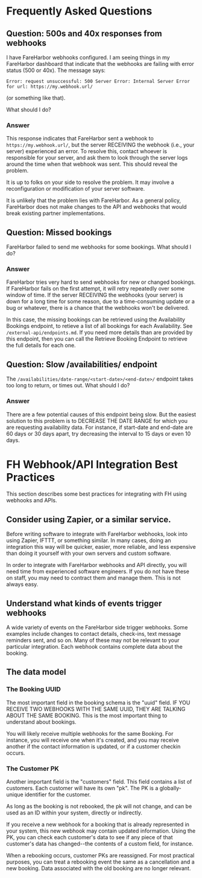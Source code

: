 # Frequently Asked Questions

## Question: 500s and 40x responses from webhooks

I have FareHarbor webhooks configured. I am seeing things in my
FareHarbor dashboard that indicate that the webhooks are failing with
error status (500 or 40x). The message says:

    Error: request unsuccessful: 500 Server Error: Internal Server Error for url: https://my.webhook.url/
    
(or something like that).

What should I do?

### Answer

This response indicates that FareHarbor sent a webhook to
`https://my.webhook.url/`, but the server RECEIVING the webhook (i.e.,
your server) experienced an error. To resolve this, contact whoever is
responsible for your server, and ask them to look through the server
logs around the time when that webhook was sent. This should reveal
the problem.

It is up to folks on your side to resolve the problem. It may involve
a reconfiguration or modification of your server software.

It is unlikely that the problem lies with FareHarbor. As a general
policy, FareHarbor does not make changes to the API and webhooks that
would break existing partner implementations. 

## Question: Missed bookings

FareHarbor failed to send me webhooks for some bookings. What should I do?

### Answer

FareHarbor tries very hard to send webhooks for new or changed
bookings. If FareHarbor fails on the first attempt, it will retry
repeatedly over some window of time.  If the server RECEIVING the
webhooks (your server) is down for a long time for some reason, due to
a time-consuming update or a bug or whatever, there is a chance that
the webhooks won't be delivered.

In this case, the missing bookings can be retrieved using the
Availability Bookings endpoint, to retieve a list of all bookings for
each Availability. See `/external-api/endpoints.md`. If you need more
details than are provided by this endpoint, then you can call the Retrieve
Booking Endpoint to retrieve the full details for each one.

## Question: Slow /availabilities/ endpoint

The `/availabilities/date-range/<start-date>/<end-date>/` endpoint
takes too long to return, or times out. What should I do?

### Answer

There are a few potential causes of this endpoint being slow. But the
easiest solution to this problem is to DECREASE THE DATE RANGE for
which you are requesting availability data. For instance, if
start-date and end-date are 60 days or 30 days apart, try decreasing
the interval to 15 days or even 10 days.

# FH Webhook/API Integration Best Practices

This section describes some best practices for integrating with FH
using webhooks and APIs.

## Consider using Zapier, or a similar service.

Before writing software to integrate with FareHarbor webhooks, look
into using Zapier, IFTTT, or something similar. In many cases, doing
an integration this way will be quicker, easier, more reliable, and
less expensive than doing it yourself with your own servers and custom
software.

In order to integrate with FareHarbor webhooks and API directly, you
will need time from experienced software engineers. If you do not have
these on staff, you may need to contract them and manage them. This is
not always easy.

## Understand what kinds of events trigger webhooks

A wide variety of events on the FareHarbor side trigger webhooks. Some
examples include changes to contact details, check-ins, text message
reminders sent, and so on. Many of these may not be relevant to your
particular integration. Each webhook contains complete data about the
booking.

## The data model

### The Booking UUID

The most important field in the booking schema is the "uuid" field. IF
YOU RECEIVE TWO WEBHOOKS WITH THE SAME UUID, THEY ARE TALKING ABOUT
THE SAME BOOKING. This is the most important thing to understand about
bookings.

You will likely receive multiple webhooks for the same Booking. For
instance, you will receive one when it's created, and you may receive
another if the contact information is updated, or if a customer
checkin occurs.

### The Customer PK

Another important field is the "customers" field. This field contains
a list of customers. Each customer will have its own "pk". The PK is a
globally-unique identifier for the customer. 

As long as the booking is not rebooked, the pk will not change, and
can be used as an ID within your system, directly or indirectly. 

If you receive a new webhook for a booking that is already
represented in your system, this new webhook may contain updated
information. Using the PK, you can check each customer's data to see
if any piece of that customer's data has changed--the contents of a
custom field, for instance.

When a rebooking occurs, customer PKs are reassigned. For most
practical purposes, you can treat a rebooking event the same as a
cancellation and a new booking. Data associated with the old booking
are no longer relevant.




